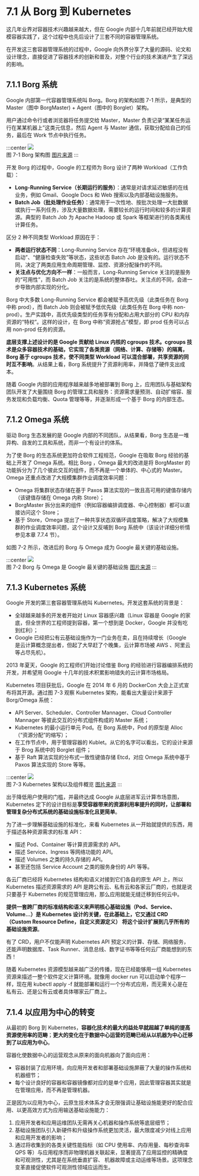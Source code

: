 # 7.1 从 Borg 到 Kubernetes

这几年业界对容器技术兴趣越来越大，但在 Google 内部十几年前就已经开始大规模容器实践了，这个过程中也先后设计了三套不同的容器管理系统。

在开发这三套容器管理系统的过程中，Google 向外界分享了大量的源码、论文和设计理念，直接促进了容器技术的创新和普及，对整个行业的技术演进产生了深远的影响。

## 7.1.1 Borg 系统
Google 内部第一代容器管理系统叫 Borg。Borg 的架构如图 7-1 所示，是典型的 Master（图中 BorgMaster) + Agent（图中的 Borglet）架构。

用户通过命令行或者浏览器将任务提交给 Master，Master 负责记录“某某任务运行在某某机器上”这类元信息，然后 Agent 与 Master 通信，获取分配给自己的任务，最后在 Work 节点中执行任务。

:::center
  ![](../assets/borg-arch.png)<br/>
  图 7-1 Borg 架构图 [图片来源](https://research.google/pubs/large-scale-cluster-management-at-google-with-borg/)
:::

开发 Borg 的过程中，Google 的工程师为 Borg 设计了两种 Workload（工作负载）：
- **Long-Running Service（长期运行的服务）**：通常是对请求延迟敏感的在线业务，例如 Gmail、Google Docs 和 Web 搜索以及内部基础设施服务。
- **Batch Job（批处理作业任务）**：通常用于一次性地、按批次处理一大批数据或执行一系列任务，涉及大量数据处理，需要较长的运行时间和较多的计算资源。典型的 Batch Job 为 Apache Hadoop 或 Spark 等框架进行的各类离线计算任务。

区分 2 种不同类型 Workload 原因在于：

- **两者运行状态不同**：Long-Running Service 存在“环境准备ok，但进程没有启动”、“健康检查失败”等状态，这些状态 Batch Job 是没有的。运行状态不同，决定了两类应用生命周期管理、监控、资源分配操作的不同。
- **关注点与优化方向不一样**：一般而言，Long-Running Service 关注的是服务的“可用性”，而 Batch Job 关注的是系统的整体吞吐。关注点的不同，会进一步导致内部实现的分化。

Borg 中大多数 Long-Running Service 都会被赋予高优先级（此类任务在 Borg 中称 prod），而 Batch Job 则会被赋予低优先级（此类任务在 Borg 中称 non-prod）。生产实践中，高优先级类型的任务享有分配和占用大部分的 CPU 和内存资源的“特权”。这样的设计，在 Borg 中称“资源抢占”模型，即 prod 任务可以占用 non-prod 任务的资源。

**底层支撑上述设计的是 Google 贡献给 Linux 内核的 cgroups 技术。cgroups 技术是众多容器技术的基础，它实现了各类资源（网络、计算、存储等）的隔离，
Borg 基于 cgroups 技术，使不同类型 Workload 可以混合部署，共享资源的同时互不影响**。从结果上看，Borg 系统提升了资源利用率，并降低了硬件支出成本。

随着 Google 内部的应用程序越来越多地被部署到 Borg 上，应用团队与基础架构团队开发了大量围绕 Borg 的管理工具和服务：资源需求量预测、自动扩缩容、服务发现和负载均衡、Quota 管理等等，并逐渐形成一个基于 Borg 的内部生态。

## 7.1.2 Omega 系统

驱动 Borg 生态发展的是 Google 内部的不同团队，从结果看，Borg 生态是一堆异构、自发的工具和系统，而非一个有设计的体系。

为了使 Borg 的生态系统更加符合软件工程规范，Google 在吸取 Borg 经验的基础上开发了 Omega 系统。相比 Borg ，Omega 最大的改进是将 BorgMaster 的功能拆分为了几个彼此交互的组件，而不再是一个单体的、中心式的 Master。Omega 还重点改进了大规模集群作业调度效率问题：

- Omega 将集群状态存储在基于 Paxos 算法实现的一致且高可用的键值存储内（该键值存储在 Omega 内称 Store）；
- BorgMaster 拆分出来的组件（例如容器编排调度器、中心控制器）都可以直接访问这个 Store；
- 基于 Store，Omega 提出了一种共享状态双循环调度策略，解决了大规模集群的作业调度效率问题，这个设计又反哺到 Borg 系统中（该设计详细分析情参见本章 7.7.4 节）。


如图 7-2 所示，改进后的 Borg 与 Omega 成为 Google 最关键的基础设施。

:::center
  ![](../assets/Borg.jpeg) <br/>
  图 7-2 Borg 与 Omega 是 Google 最关键的基础设施 [图片来源](https://cs.brown.edu/~malte/pub/dissertations/phd-final.pdf)
:::

## 7.1.3 Kubernetes 系统

Google 开发的第三套容器管理系统叫 Kubernetes。开发这套系统的背景是：
- 全球越来越多的开发者开始对 Linux 容器感兴趣（Linux 容器是 Google 的家底，但全世界的工程师提到容器，第一个想到是 Docker，Google 并没有吃到红利）；
- Google 已经把公有云基础设施作为一门业务在卖，且在持续增长（Google 是云计算概念提出者，但起了大早赶了个晚集，云计算市场被 AWS 、阿里云等占尽先机）。

2013 年夏天，Google 的工程师们开始讨论借鉴 Borg 的经验进行容器编排系统的开发，并希望用 Google 十几年的技术积累影响错失的云计算市场格局。

Kubernetes 项目获批后，Google 在 2014 年 6 月的 DockerCon 大会上正式宣布将其开源。通过图 7-3 观察 Kubernetes 架构，能看出大量设计来源于 Borg/Omega 系统：

- API Server、Scheduler、Controller Mannager、Cloud Controller Mannager 等彼此交互的分布式组件构成的 Master 系统；
- Kubernetes 的最小运行单元 Pod。在 Borg 系统中，Pod 的原型是 Alloc（“资源分配”的缩写）；
- 在工作节点中，用于管理容器的 Kublet。从它的名字可以看出，它的设计来源于 Brog 系统中的 Borglet 组件；
- 基于 Raft 算法实现的分布式一致性键值存储 Etcd，对应 Omega 系统中基于 Paxos 算法实现的 Store 等等。

:::center
  ![](../assets/k8s-arch.svg)<br/>
  图 7-3 Kubernetes 架构以及组件概览 [图片来源](https://link.medium.com/oWobLWzCQJb)
:::


出于降低用户使用的门槛，并最终达成 Google 从底层进军云计算市场意图，Kubernetes 定下的设计目标是**享受容器带来的资源利用率提升的同时，让部署和管理复杂分布式系统的基础设施标准化且更简单**。

为了进一步理解基础设施的标准化，来看 Kubernetes 从一开始就提供的东西，用于描述各种资源需求的标准 API：

- 描述 Pod、Container 等计算资源需求的 API。
- 描述 Service、Ingress 等网络功能的 API。
- 描述 Volumes 之类的持久存储的 API。
- 甚至还包括 Service Account 之类的服务身份的 API 等等。

各云厂商已经将 Kubernetes 结构和语义对接到它们各自的原生 API 上，所以 Kubernetes 描述资源需求的 API 是跨公有云、私有云和各家云厂商的，也就是说只要基于 Kubernetes 的规范管理应用，那么应用就能无缝迁移到任何云中。

**提供一套跨厂商的标准结构和语义来声明核心基础设施（Pod、Service、Volume...）是 Kubernetes 设计的关键，在此基础上，它又通过 CRD（Custom Resource Define，自定义资源定义） 将这个设计扩展到几乎所有的基础设施资源**。

有了 CRD，用户不仅能声明 Kubernetes API 预定义的计算、存储、网络服务，还能声明数据库、Task Runner、消息总线、数字证书等等任何云厂商能想到的东西！

随着 Kubernetes 资源模型越来越广泛的传播，现在已经能够用一组 Kubernetes 资源来描述一整个软件定义计算环境。就像用 docker run 可以启动单个程序一样，现在用 kubectl apply -f 就能部署和运行一个分布式应用，而无需关心是在私有云、还是公有云或者具体哪家云厂商上。

## 7.1.4 以应用为中心的转变

从最初的 Borg 到 Kubernetes，**容器化技术的最大的益处早就超越了单纯的提高资源使用率的范畴**；**更大的变化在于数据中心运营的范畴已经从以机器为中心迁移到了以应用为中心**。

容器化使数据中心的运营观念从原来的面向机器向了面向应用：

- 容器封装了应用环境，向应用开发者和部署基础设施屏蔽了大量的操作系统和机器细节；
- 每个设计良好的容器和容器镜像都对应的是单个应用，因此管理容器其实就是在管理应用，而不再是管理机器。

正是因为以应用为中心，云原生技术体系才会无限强调让基础设施能更好的配合应用、以更高效方式为应用输送基础设施能力：

1. 应用开发者和应用运维团队无需再关心机器和操作系统等底层细节；
2. 基础设施团队引入新硬件和升级操作系统更加灵活，最大限度减少对线上应用和应用开发者的影响；
3. 通过将收集到的各类关键性能指标（如 CPU 使用率、内存用量、每秒查询率 QPS 等）与应用程序而非物理机器关联起来，显著提高了应用监控的精确度和可观测性，尤其是在系统垂直扩容、 机器故障或主动运维等场景。这项理念变革直接促使软件可观测性领域应运而生。
